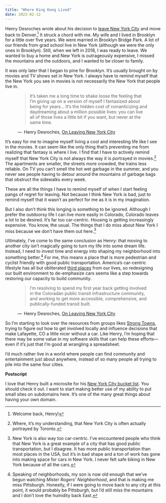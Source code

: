 ```yaml
---
title: "Where King Kong Lived"
date: 2023-02-12
---
```


Henry Desroches wrote about his decision to [leave New York City](https://henry.codes/writing/leaving-new-york) and move back to Denver.[^1]
It struck a chord with me.
My wife and I lived in Brooklyn for a little over five years.
We were married in Brooklyn Bridge Park.
A lot of our friends from grad school live in New York (although we were the only ones in Brooklyn).
Still, when we left in 2018, I was ready to leave.
We wanted to buy a home and New York is outrageously expensive, I missed the mountains and the outdoors, and I wanted to be closer to family.
<!-- excerpt -->

It was only later that I began to pine for Brooklyn.
It’s usually brought on by movies and TV shows set in New York.
I always have to remind myself that the New York you see in movies is not necessarily the New York that people live in.

<figure>
<blockquote>
It’s taken me a long time to shake loose the feeling that I’m giving up on a version of myself I fantasized about being for years… It’s the hidden cost of romanticizing and daydreaming about a million possible lives: you can live all of those lives a little bit if you want, but never at the same time.
</blockquote>
<figcaption>&horbar;&#8239; Henry Desroches, <a href="https://henry.codes/writing/leaving-new-york">On Leaving New York City</a></figcaption>
</figure>

It’s easy for me to imagine myself living a cool and interesting life like I see in the movies.
It can seem like the only thing that’s preventing me from realizing that fantasy is where I live.
I find that I have to actively remind myself that New York City is not always the way it is portrayed in movies.[^2]
The apartments are smaller, the streets more crowded, the trains less reliable.
On TV you can’t smell the hot wet garbage in the summer, and you never see people having to detour around the mountains of garbage bags that obstruct the sidewalks every week.

These are all the things I have to remind myself of when I start feeling pangs of regret for leaving.
Not because I think New York is bad, just to remind myself that it wasn’t as perfect for me as it is in my imagination.

But I also don’t think this longing is something to be ignored.
Although I prefer the outdoorsy life I can live more easily in Colorado, Colorado leaves a lot to be desired.
It’s far too car-centric.
Housing is getting increasingly expensive.
You know, the usual.
The things that I do miss about New York I miss because we don’t have them out here.[^3]

Ultimately, I’ve come to the same conclusion as Henry: that moving to another city isn’t magically going to turn my life into some dream life.
Instead, I need to invest time and energy into shaping my neighborhood into something better.[^4]
For me, this means a place that is more pedestrian and cyclist friendly with good public transportation.
America’s car-centric lifestyle has all but obliterated [third places](https://en.wikipedia.org/wiki/Third_place) from our lives, so redesigning our built environment to de-emphasize cars seems like a step towards restoring our capacity to build community.

<figure>
<blockquote>
I’m resolving to spend my first year back getting involved in the Coloradan public transit infrastructure community, and working to get more accessible, comprehensive, and publically-funded transit built.
</blockquote>
<figcaption>&horbar;&#8239; Henry Desroches, <a href="https://henry.codes/writing/leaving-new-york">On Leaving New York City</a></figcaption>
</figure>

So I’m starting to look over the resources from groups likes [Strong Towns](https://www.strongtowns.org/), trying to figure out how to get involved locally and influence decisions that make Lafayette, CO a little nicer without a car.
Like Henry, I’m hoping that there may be some value in my software skills that can help these efforts—even if it’s just that I’m good at wrangling a spreadsheet.

I’d much rather live in a world where people can find community and entertainment just about anywhere, instead of so many people all trying to pile into the same four cities.

<aside>
<p><strong>Postscript</strong></p>
<p>I love that Henry built a microsite for his <a href="https://nyc.henry.codes/">New York City bucket list</a>. You should check it out. I want to start making better use of my ability to put small sites on subdomains here. It’s one of the many great things about having your own domain.</p>
</aside>

[^1]: Welcome back, Henry!
[^2]: Where, it’s my understanding, that New York City is often actually portrayed by Toronto.
[^3]: New York is also way too car-centric. I’ve encountered people who think that New York is a great example of a city that has good public transportation, but I disagree. It has more public transportation than most places in the USA, but it’s in bad shape and a ton of work has gone into making space for cars in New York. I never felt safe biking in New York because of all the cars.
[^4]: Speaking of neighborhoods, my son is now old enough that we’ve begun watching <i>Mister Rogers’ Neighborhood</i>, and that is making me miss Pittsburgh. Honestly, if I were going to move back to any city at this point, it would probably be Pittsburgh, but I’d still miss the mountains and I don’t love the humidity back East.
